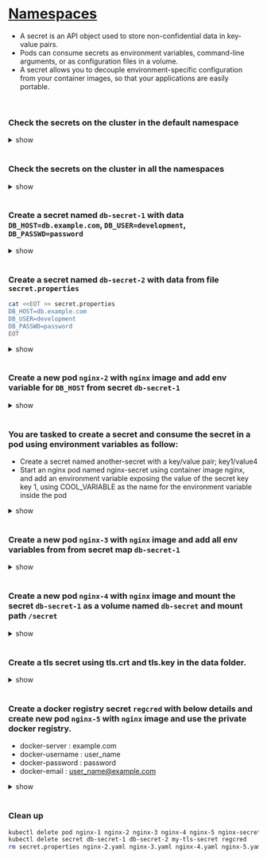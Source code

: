 # [Namespaces](https://kubernetes.io/docs/concepts/configuration/secret/)

 - A secret is an API object used to store non-confidential data in key-value pairs. 
 - Pods can consume secrets as environment variables, command-line arguments, or as configuration files in a volume.
 - A secret allows you to decouple environment-specific configuration from your container images, so that your applications are easily portable.

<br />

### Check the secrets on the cluster in the default namespace

<details><summary>show</summary><p>

```bash
kubectl get secrets
```

</p></details> 

<br />

### Check the secrets on the cluster in all the namespaces

<details><summary>show</summary><p>

```bash
kubectl get secrets --all-namespaces
# OR 
kubectl get secrets -A
```

</p></details> 

<br />

### Create a secret named `db-secret-1` with data `DB_HOST=db.example.com`, `DB_USER=development`, `DB_PASSWD=password`

<details><summary>show</summary><p>

```bash
kubectl create secret generic db-secret-1 --from-literal=DB_HOST=db.example.com --from-literal=DB_USER=development --from-literal=DB_PASSWD=password
```

OR 

```yaml
cat << EOF > db-secret-1.yaml
apiVersion: v1
kind: Secret
metadata:
  name: db-secret-1
data:
  DB_HOST: ZGIuZXhhbXBsZS5jb20=
  DB_PASSWD: cGFzc3dvcmQ=
  DB_USER: ZGV2ZWxvcG1lbnQ=
EOF

kubectl apply -f db-secret-1.yaml
```

```bash
kubectl describe secret db-secret-1 # verify
Name:         db-secret-1
Namespace:    default
Labels:       <none>
Annotations:  <none>

Type:  Opaque

Data
====
DB_HOST:    14 bytes
DB_PASSWD:  8 bytes
DB_USER:    11 bytes 
```

</p></details> 

<br />

### Create a secret named `db-secret-2` with data from file `secret.properties`

```bash
cat <<EOT >> secret.properties
DB_HOST=db.example.com
DB_USER=development
DB_PASSWD=password
EOT
```

<details><summary>show</summary><p>

```bash
kubectl create secret generic db-secret-2 --from-file=secret.properties
```

```bash
kubectl describe secret db-secret-2 # verify
Name:         db-secret-2
Namespace:    default
Labels:       <none>
Annotations:  <none>

Type:  Opaque

Data
====
secret.properties:  62 bytes
```

</p></details> 

<br />

### Create a new pod `nginx-2` with `nginx` image and add env variable for `DB_HOST` from secret `db-secret-1`

<details><summary>show</summary><p>

```yaml
cat << EOF > nginx-2.yaml
apiVersion: v1
kind: Pod
metadata:
  name: nginx-2
spec:
  containers:
  - image: nginx
    name: nginx-2
    env:
    - name: DB_HOST
      valueFrom: 
        secretKeyRef: 
          name: db-secret-1
          key: DB_HOST
EOF

kubectl apply -f nginx-2.yaml
```

```bash
kubectl exec nginx-2 -- env | grep DB_HOST # verify env variables
# DB_HOST=db.example.com 
```

</p></details> 

<br />

### You are tasked to create a secret and consume the secret in a pod using environment variables as follow:
- Create a secret named another-secret with a key/value pair; key1/value4
- Start an nginx pod named nginx-secret using container image nginx, and add an environment variable exposing the value of the secret key key 1, using COOL_VARIABLE as the name for the environment variable inside the pod

<details><summary>show</summary><p>

```bash
kubectl create secret generic another-secret --from-literal=key1=value4
```

```yaml
cat << EOF > nginx-secret.yaml
apiVersion: v1
kind: Pod
metadata:
  name: nginx-secret
spec:
  containers:
  - image: nginx
    name: nginx-secret
    env:
    - name: COOL_VARIABLE
      valueFrom: 
        secretKeyRef: 
          name: another-secret
          key: key1
EOF

kubectl apply -f nginx-secret.yaml
```

```bash
kubectl exec nginx-2 -- env | grep DB_HOST # verify env variables
# DB_HOST=db.example.com 
```

</p></details> 

<br />

### Create a new pod `nginx-3` with `nginx` image and add all env variables from from secret map `db-secret-1`

<details><summary>show</summary><p>

```yaml
cat << EOF > nginx-3.yaml
apiVersion: v1
kind: Pod
metadata:
  name: nginx-3
spec:
  containers:
  - image: nginx
    name: nginx-3
    envFrom:
    - secretRef:
        name: db-secret-1
EOF

kubectl apply -f nginx-3.yaml
```

```
kubectl exec nginx-3 -- env | grep DB_ # verify env variables
# DB_HOST=db.example.com
# DB_PASSWD=password
# DB_USER=development 
```

</p></details> 

<br />

### Create a new pod `nginx-4` with `nginx` image and mount the secret `db-secret-1` as a volume named `db-secret` and mount path `/secret`

<details><summary>show</summary><p>

```yaml
cat << EOF > nginx-4.yaml
apiVersion: v1
kind: Pod
metadata:
  name: nginx-4
spec:
  containers:
  - image: nginx
    name: nginx-4
    volumeMounts:
      - name: db-secret
        mountPath: "/secret"
        readOnly: true
  volumes:
    - name: db-secret
      secret:
        secretName: db-secret-1
EOF

kubectl apply -f nginx-4.yaml
```

```bash
kubectl exec nginx-4 -- cat /secret/DB_HOST  # verify env variables
# db.example.com
```

</p></details> 

<br />

### Create a tls secret using tls.crt and tls.key in the data folder.

<details><summary>show</summary><p>

```bash
kubectl create secret tls my-tls-secret --cert=../data/tls.crt --key=../data/tls.key
```

```bash
kubectl describe secret my-tls-secret #verify
Name:         my-tls-secret
Namespace:    default
Labels:       <none>
Annotations:  <none>

Type:  kubernetes.io/tls

Data
====
tls.crt:  1932 bytes
tls.key:  3273 bytes
```

</p></details> 

<br />

### Create a docker registry secret `regcred` with below details and create new pod `nginx-5` with `nginx` image and use the private docker registry.
 - docker-server : example.com
 - docker-username : user_name
 - docker-password : password
 - docker-email : user_name@example.com

<details><summary>show</summary><p>

```bash
kubectl create secret docker-registry regcred --docker-server=example.com --docker-username=user_name --docker-password=password --docker-email=user_name@example.com
```

```yaml
cat << EOF > nginx-5.yaml
apiVersion: v1
kind: Pod
metadata:
  name: nginx-5
spec:
  containers:
  - name: nginx-5
    image: nginx
  imagePullSecrets:
  - name: regcred
EOF

kubectl apply -f nginx-5.yaml
```

</p></details> 

<br />

### Clean up 

```bash
kubectl delete pod nginx-1 nginx-2 nginx-3 nginx-4 nginx-5 nginx-secret --force --grace-period=0
kubectl delete secret db-secret-1 db-secret-2 my-tls-secret regcred
rm secret.properties nginx-2.yaml nginx-3.yaml nginx-4.yaml nginx-5.yaml nginx-secret.yaml
```
